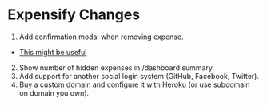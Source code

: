 # Expensify Changes
1. Add confirmation modal when removing expense.
- [This might be useful](https://stackoverflow.com/questions/35623656/how-can-i-display-a-modal-dialog-in-redux-that-performs-asynchronous-actions/35641680)
2. Show number of hidden expenses in /dashboard summary.
3. Add support for another social login system (GitHub, Facebook, Twitter).
4. Buy a custom domain and configure it with Heroku (or use subdomain on domain you own).
